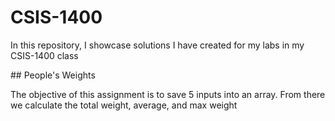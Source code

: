# CSIS-1400
<p> In this repository, I showcase solutions I have created for my labs in my CSIS-1400 class</p>
## People's Weights
<p>The objective of this assignment is to save 5 inputs into an array. From there we calculate the total weight, average, and max weight</p>
